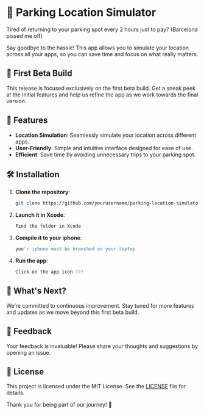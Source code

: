 # 🚗 Parking Location Simulator

Tired of returning to your parking spot every 2 hours just to pay? (Barcelona pissed me off)

Say goodbye to the hassle! This app allows you to simulate your location across all your apps, so you can save time and focus on what really matters.

## 🌟 First Beta Build

This release is focused exclusively on the first beta build. Get a sneak peek at the initial features and help us refine the app as we work towards the final version.

## 🚀 Features

- **Location Simulation**: Seamlessly simulate your location across different apps.
- **User-Friendly**: Simple and intuitive interface designed for ease of use.
- **Efficient**: Save time by avoiding unnecessary trips to your parking spot.

## 🛠️ Installation

1. **Clone the repository**:

    ```bash
    git clone https://github.com/yourusername/parking-location-simulator.git
    ```

2. **Launch it in Xcode**:

    ```bash
    Find the folder in Xcode
    ```

3. **Compile it to your iphone**:

    ```bash
    you'r iphone must be branched on your laptop
    ```

4. **Run the app**:

    ```bash
    Click on the app icon ???
    ```

## 🎯 What's Next?

We’re committed to continuous improvement. Stay tuned for more features and updates as we move beyond this first beta build.

## 📝 Feedback

Your feedback is invaluable! Please share your thoughts and suggestions by opening an issue.

## 📄 License

This project is licensed under the MIT License. See the [LICENSE](LICENSE) file for details.

Thank you for being part of our journey! 🚀
